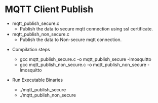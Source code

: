 # MQTT Client Publish

- mqtt_publish_secure.c
    - Publish the data to secure mqtt connection using ssl certificate.
- mqtt_publish_non_secure.c
    - Publish the data to Non-secure mqtt connection.

* Compilation steps
    * gcc mqtt_publish_secure.c -o mqtt_publish_secure -lmosquitto
    * gcc mqtt_publish_non_secure.c -o mqtt_publish_non_secure -lmosquitto

* Run Executable Binaries
    * ./mqtt_publish_secure
    * ./mqtt_publish_non_secure